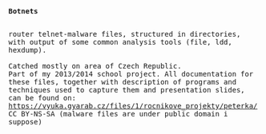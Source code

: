 <tt><b>Botnets</b><br></tt>

<tt><br>router telnet-malware files, structured in directories, with output of some common analysis tools (file, ldd, hexdump).<br><br> Catched mostly on area of Czech Republic.<br> Part of my 2013/2014 school project. All documentation for these files, together with description of programs and techniques used to capture them and presentation slides, can be found on:</tt>
<br>
<tt>https://vyuka.gyarab.cz/files/1/rocnikove_projekty/peterka/ </tt>
<br>
<tt>CC BY-NS-SA (malware files are under public domain i suppose)
</tt>
